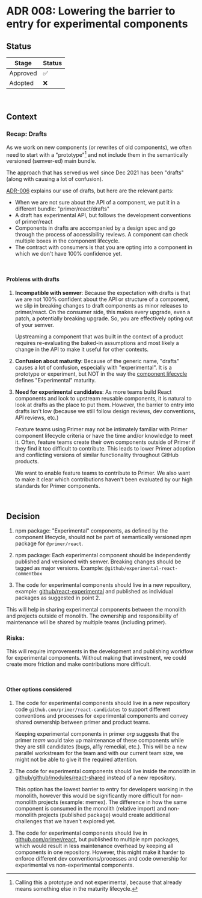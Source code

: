 # ADR 008: Lowering the barrier to entry for experimental components

## Status

| Stage    | Status |
| -------- | ------ |
| Approved | ✅     |
| Adopted  | ❌     |

&nbsp;

## Context

### Recap: Drafts

As we work on new components (or rewrites of old components), we often need to start with a "prototype"[^1] and not include them in the semantically versioned (semver-ed) main bundle.

The approach that has served us well since Dec 2021 has been "drafts" (along with causing a lot of confusion).

[ADR-006](./adr-006-drafts.md) explains our use of drafts, but here are the relevant parts:

- When we are not sure about the API of a component, we put it in a different bundle: "primer/react/drafts"
- A draft has experimental API, but follows the development conventions of primer/react
- Components in drafts are accompanied by a design spec and go through the process of accessibility reviews. A component can check multiple boxes in the component lifecycle.
- The contract with consumers is that you are opting into a component in which we don't have 100% confidence yet.

[^1]: Calling this a prototype and not experimental, because that already means something else in the maturity lifecycle.

&nbsp;

#### Problems with drafts

1. **Incompatible with semver**: Because the expectation with drafts is that we are not 100% confident about the API or structure of a component, we slip in breaking changes to draft components as minor releases to primer/react. On the consumer side, this makes every upgrade, even a patch, a potentially breaking upgrade. So, you are effectively opting out of your semver.

   Upstreaming a component that was built in the context of a product requires re-evaluating the baked-in assumptions and most likely a change in the API to make it useful for other contexts.

1. **Confusion about maturity**: Because of the generic name, "drafts" causes a lot of confusion, especially with "experimental". It is a prototype or experiment, but NOT in the way the [component lifecycle]([https://primer.style/contribute/component-lifecycle]) defines "Experimental" maturity.

1. **Need for experimental candidates**: As more teams build React components and look to upstream reusable components, it is natural to look at drafts as the place to put them. However, the barrier to entry into drafts isn't low (because we still follow design reviews, dev conventions, API reviews, etc.)

   Feature teams using Primer may not be intimately familiar with Primer component lifecycle criteria or have the time and/or knowledge to meet it. Often, feature teams create their own components outside of Primer if they find it too difficult to contribute. This leads to lower Primer adoption and conflicting versions of similar functionality throughout GitHub products.

   We want to enable feature teams to contribute to Primer. We also want to make it clear which contributions haven't been evaluated by our high standards for Primer components.

&nbsp;

## Decision

1. npm package: "Experimental" components, as defined by the component lifecycle, should not be part of semantically versioned npm package for `@primer/react`.

2. npm package: Each experimental component should be independently published and versioned with semver. Breaking changes should be tagged as major versions. Example: `@github/experimental-react-commentbox`

3. The code for experimental components should live in a new repository, example: [github/react-experimental](https://github.com/github/react-experimental) and published as individual packages as suggested in point 2.

This will help in sharing experimental components between the monolith and projects outside of monolith. The ownership and responsibility of maintenance will be shared by multiple teams (including primer).

### Risks:

This will require improvements in the development and publishing workflow for experimental components. Without making that investment, we could create more friction and make contributions more difficult.

&nbsp;

#### Other options considered

1. The code for experimental components should live in a new repository code `github.com/primer/react-candidates` to support different conventions and processes for experimental components and convey shared ownership between primer and product teams.

   Keeping experimental components in primer _org_ suggests that the primer _team_ would take up maintenance of these components while they are still candidates (bugs, a11y remedial, etc.). This will be a new parallel workstream for the team and with our current team size, we might not be able to give it the required attention.

2. The code for experimental components should live inside the monolith in [github/github/modules/react-shared](https://github.com/github/github/tree/master/app/assets/modules/react-shared) instead of a new repository.

   This option has the lowest barrier to entry for developers working in the monolith, however this would be significantly more difficult for non-monolith projects (example: memex). The difference in how the same component is consumed in the monolith (relative import) and non-monolith projects (published package) would create additional challenges that we haven't explored yet.

3. The code for experimental components should live in [github.com/primer/react](http://github.com/primer/react), but published to multiple npm packages, which would result in less maintenance overhead by keeping all components in one repository. However, this might make it harder to enforce different dev conventions/processes and code ownership for experimental vs non-experimental components.
